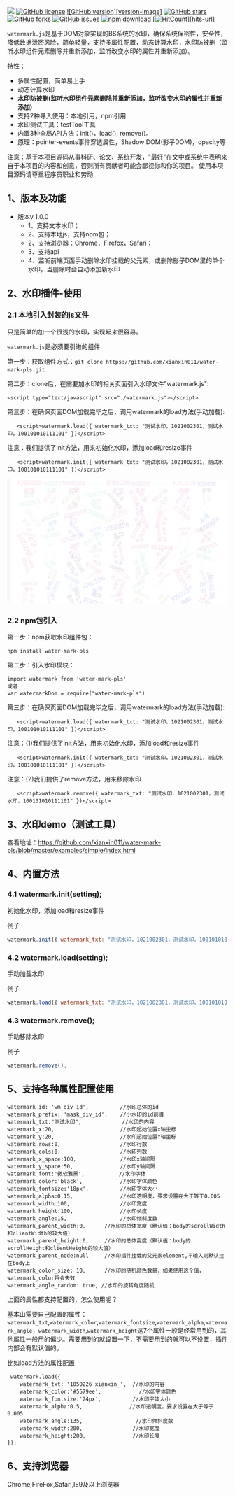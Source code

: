 

[![](https://img.shields.io/badge/Powered%20by-xianxin%20-brightgreen.svg)](https://github.com/xianxin011/water-mark-pls)
[![GitHub license][license-image]][license-url]
[![GitHub version][version-image]][version-url]
[![GitHub stars][stars-image]][stars-url]
[![GitHub forks][forks-image]][forks-url]
[![GitHub issues][issues-image]][issues-image]
[![npm download][download-image]][download-url]
[![HitCount][hits-image]][hits-url]

[license-image]: https://img.shields.io/github/license/xianxin011/watermark-dom.svg
[license-url]: https://github.com/xianxin011/water-mark-pls/blob/master/LICENSE
<!-- [version-image]: https://img.shields.io/github/package-json/v/xianxin011/watermark-dom.svg -->
[version-url]: https://github.com/xianxin011/water-mark-pls/blob/master/package-json
[stars-image]: https://img.shields.io/github/stars/xianxin011/watermark-dom.svg
[stars-url]: https://github.com/xianxin011/water-mark-pls/stargazers
[forks-image]: https://img.shields.io/github/forks/xianxin011/watermark-dom.svg
[forks-url]: https://github.com/xianxin011/water-mark-pls/network
[issues-image]: https://img.shields.io/github/issues/xianxin011/watermark-dom.svg
[issues-url]: https://github.com/xianxin011/water-mark-pls/issues
[download-image]: https://img.shields.io/npm/dm/watermark-dom.svg
[download-url]: https://npmjs.org/package/watermark-dom
[hits-image]: http://hits.dwyl.io/xianxin011/https://githubcom/xianxin011/watermark-dom.svg

`watermark.js`是基于DOM对象实现的BS系统的水印，确保系统保密性，安全性，降低数据泄密风险，简单轻量，支持多属性配置，动态计算水印，水印防被删（监听水印组件元素删除并重新添加，监听改变水印的属性并重新添加）。

特性：

+ 多属性配置，简单易上手
+ 动态计算水印
+ **水印防被删(监听水印组件元素删除并重新添加，监听改变水印的属性并重新添加)**
+ 支持2种导入使用：本地引用，npm引用
+ 水印测试工具：testTool工具
+ 内置3种全局API方法：init()，load(), remove()。
+ 原理：pointer-events事件穿透属性，Shadow DOM(影子DOM)，opacity等

注意：基于本项目源码从事科研、论文、系统开发，"最好"在文中或系统中表明来自于本项目的内容和创意，否则所有贡献者可能会鄙视你和你的项目。 使用本项目源码请尊重程序员职业和劳动

## 1、版本及功能

+ 版本v 1.0.0
  - 1、支持文本水印；
  - 2、支持本地js，支持npm包；
  - 2、支持浏览器：Chrome，Firefox，Safari；
  - 3、支持api
  - 4、监听前端页面手动删除水印挂载的父元素，或删除影子DOM里的单个水印，当删除时会自动添加新水印

## 2、水印插件-使用

### 2.1 本地引入封装的js文件

只是简单的加一个很浅的水印，实现起来很容易。

`watermark.js`是必须要引进的组件

第一步：获取组件方式：`git clone https://github.com/xianxin011/water-mark-pls.git`

第二步：clone后，在需要加水印的相关页面引入水印文件"watermark.js":

```
<script type="text/javascript" src="./watermark.js"></script>
```

第三步：在确保页面DOM加载完毕之后，调用watermark的load方法(手动加载):

```
   <script>watermark.load({ watermark_txt: "测试水印，1021002301，测试水印，100101010111101" })</script>
```

注意：我们提供了init方法，用来初始化水印，添加load和resize事件

```
   <script>watermark.init({ watermark_txt: "测试水印，1021002301，测试水印，100101010111101" })</script>
```


![image](./examples/image/simple.png)

### 2.2 npm包引入

第一步：npm获取水印组件包：

```
npm install water-mark-pls
```

第二步：引入水印模块：

```
import watermark from 'water-mark-pls'
或者
var watermarkDom = require("water-mark-pls")
```

第三步：在确保页面DOM加载完毕之后，调用watermark的load方法(手动加载):

```
   <script>watermark.load({ watermark_txt: "测试水印，1021002301，测试水印，100101010111101" })</script>
```

注意：(1)我们提供了init方法，用来初始化水印，添加load和resize事件

```
   <script>watermark.init({ watermark_txt: "测试水印，1021002301，测试水印，100101010111101" })</script>
```

注意：(2)我们提供了remove方法，用来移除水印

```
   <script>watermark.remove({ watermark_txt: "测试水印，1021002301，测试水印，100101010111101" })</script>
```

## 3、水印demo（测试工具）

查看地址：https://github.com/xianxin011/water-mark-pls/blob/master/examples/simple/index.html


## 4、内置方法

### 4.1 watermark.init(setting);

初始化水印，添加load和resize事件

例子

```js
watermark.init({ watermark_txt: "测试水印，1021002301，测试水印，100101010111101" });
```

### 4.2 watermark.load(setting);

手动加载水印

例子

```js
watermark.load({ watermark_txt: "测试水印，1021002301，测试水印，100101010111101" });
```

### 4.3 watermark.remove();

手动移除水印

例子

```js
watermark.remove();
```

## 5、支持各种属性配置使用

```
watermark_id: 'wm_div_id',          //水印总体的id
watermark_prefix: 'mask_div_id',    //小水印的id前缀
watermark_txt:"测试水印",             //水印的内容
watermark_x:20,                     //水印起始位置x轴坐标
watermark_y:20,                     //水印起始位置Y轴坐标
watermark_rows:0,                   //水印行数
watermark_cols:0,                   //水印列数
watermark_x_space:100,              //水印x轴间隔
watermark_y_space:50,               //水印y轴间隔
watermark_font:'微软雅黑',           //水印字体
watermark_color:'black',            //水印字体颜色
watermark_fontsize:'18px',          //水印字体大小
watermark_alpha:0.15,               //水印透明度，要求设置在大于等于0.005
watermark_width:100,                //水印宽度
watermark_height:100,               //水印长度
watermark_angle:15,                 //水印倾斜度数
watermark_parent_width:0,      //水印的总体宽度（默认值：body的scrollWidth和clientWidth的较大值）
watermark_parent_height:0,     //水印的总体高度（默认值：body的scrollHeight和clientHeight的较大值）
watermark_parent_node:null     //水印插件挂载的父元素element,不输入则默认挂在body上
watermark_color_size: 10,      //水印的随机颜色数量，如果使用这个值，watermark_color将会失效
watermark_angle_random: true, //水印的旋转角度随机
```

上面的属性都支持配置的，怎么使用呢？

基本山需要自己配置的属性：`watermark_txt`,`watermark_color`,`watermark_fontsize`,`watermark_alpha`,`watermark_angle`，`watermark_width`,`watermark_height`这7个属性一般是经常用到的，其他属性一般用的偏少。需要用到的就设置一下，不需要用到的就可以不设置，插件内部会有默认值的。

比如load方法的属性配置

```
 watermark.load({
    watermark_txt: '1050226 xianxin_',  //水印的内容
    watermark_color:'#5579ee',            //水印字体颜色
    watermark_fontsize:'24px',          //水印字体大小
    watermark_alpha:0.5,               //水印透明度，要求设置在大于等于0.005
    watermark_angle:135,                 //水印倾斜度数
    watermark_width:200,                //水印宽度
    watermark_height:200,               //水印长度
});
```

## 6、支持浏览器

Chrome,FireFox,Safari,IE9及以上浏览器